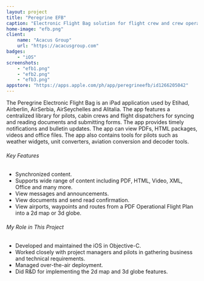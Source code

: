 ```yaml
---
layout: project
title: "Peregrine EFB"
caption: "Electronic Flight Bag solution for flight crew and crew operations management"
home-image: "efb.png"
client:
    name: "Acacus Group"
    url: "https://acacusgroup.com"
badges:
    - "iOS"
screenshots:
    - "efb1.png"
    - "efb2.png"
    - "efb3.png"
appstore: "https://apps.apple.com/ph/app/peregrineefb/id1266205042"
---
```


The Peregrine Electronic Flight Bag is an iPad application used by Etihad, Airberlin, AirSerbia, AirSeychelles and Alitalia. The app features a centralized library for pilots, cabin crews and flight dispatchers for syncing and reading documents and submitting forms. The app provides timely notifications and bulletin updates. The app can view PDFs, HTML packages, videos and office files. The app also contains tools for pilots such as weather widgets, unit converters, aviation conversion and decoder tools.

###### Key Features
- Synchronized content.
- Supports wide range of content including PDF, HTML, Video, XML, Office and many more.
- View messages and announcements.
- View documents and send read confirmation.
- View airports, waypoints and routes from a PDF Operational Flight Plan into a 2d map or 3d globe.

###### My Role in This Project
- Developed and maintained the iOS in Objective-C.
- Worked closely with project managers and pilots in gathering business and technical requirements.
- Managed over-the-air deployment.
- Did R&D for implementing the 2d map and 3d globe features.

